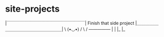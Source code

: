 # site-projects

|￣￣￣￣￣￣￣￣￣￣￣￣￣￣￣￣￣￣|
    Finish that side project
|＿＿＿＿＿＿＿＿＿＿＿＿＿＿＿＿＿＿|
             \ (•◡•) / 
              \     / 
               —————
               |    |
               |_   |_
                          
                          
